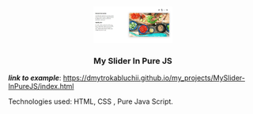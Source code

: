 <p align="center">
  <a href="https://dmytrokabluchii.github.io/my_projects/MySlider-InPureJS/index.html">
    <img width="160" height="75"  src="./img/example.jpg">
  </a>
  <h3 align="center">My Slider In Pure JS</h3>
</p>

__*link to example*__: https://dmytrokabluchii.github.io/my_projects/MySlider-InPureJS/index.html

Technologies used: HTML, CSS , Pure Java Script.
